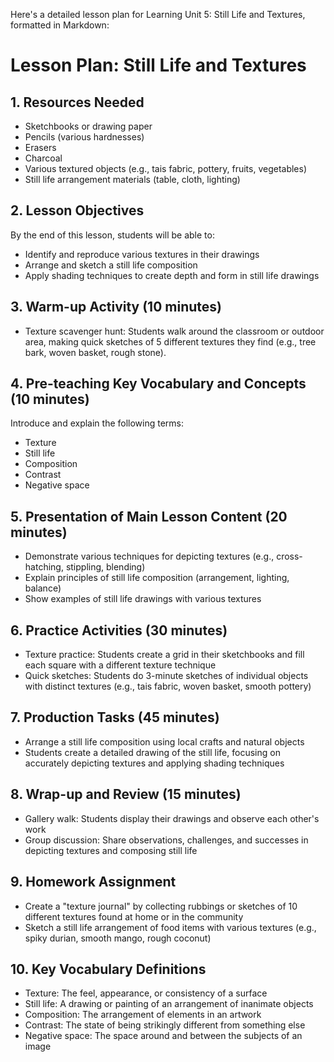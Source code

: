 Here's a detailed lesson plan for Learning Unit 5: Still Life and Textures, formatted in Markdown:

# Lesson Plan: Still Life and Textures

## 1. Resources Needed
- Sketchbooks or drawing paper
- Pencils (various hardnesses)
- Erasers
- Charcoal
- Various textured objects (e.g., tais fabric, pottery, fruits, vegetables)
- Still life arrangement materials (table, cloth, lighting)

## 2. Lesson Objectives
By the end of this lesson, students will be able to:
- Identify and reproduce various textures in their drawings
- Arrange and sketch a still life composition
- Apply shading techniques to create depth and form in still life drawings

## 3. Warm-up Activity (10 minutes)
- Texture scavenger hunt: Students walk around the classroom or outdoor area, making quick sketches of 5 different textures they find (e.g., tree bark, woven basket, rough stone).

## 4. Pre-teaching Key Vocabulary and Concepts (10 minutes)
Introduce and explain the following terms:
- Texture
- Still life
- Composition
- Contrast
- Negative space

## 5. Presentation of Main Lesson Content (20 minutes)
- Demonstrate various techniques for depicting textures (e.g., cross-hatching, stippling, blending)
- Explain principles of still life composition (arrangement, lighting, balance)
- Show examples of still life drawings with various textures

## 6. Practice Activities (30 minutes)
- Texture practice: Students create a grid in their sketchbooks and fill each square with a different texture technique
- Quick sketches: Students do 3-minute sketches of individual objects with distinct textures (e.g., tais fabric, woven basket, smooth pottery)

## 7. Production Tasks (45 minutes)
- Arrange a still life composition using local crafts and natural objects
- Students create a detailed drawing of the still life, focusing on accurately depicting textures and applying shading techniques

## 8. Wrap-up and Review (15 minutes)
- Gallery walk: Students display their drawings and observe each other's work
- Group discussion: Share observations, challenges, and successes in depicting textures and composing still life

## 9. Homework Assignment
- Create a "texture journal" by collecting rubbings or sketches of 10 different textures found at home or in the community
- Sketch a still life arrangement of food items with various textures (e.g., spiky durian, smooth mango, rough coconut)

## 10. Key Vocabulary Definitions
- Texture: The feel, appearance, or consistency of a surface
- Still life: A drawing or painting of an arrangement of inanimate objects
- Composition: The arrangement of elements in an artwork
- Contrast: The state of being strikingly different from something else
- Negative space: The space around and between the subjects of an image